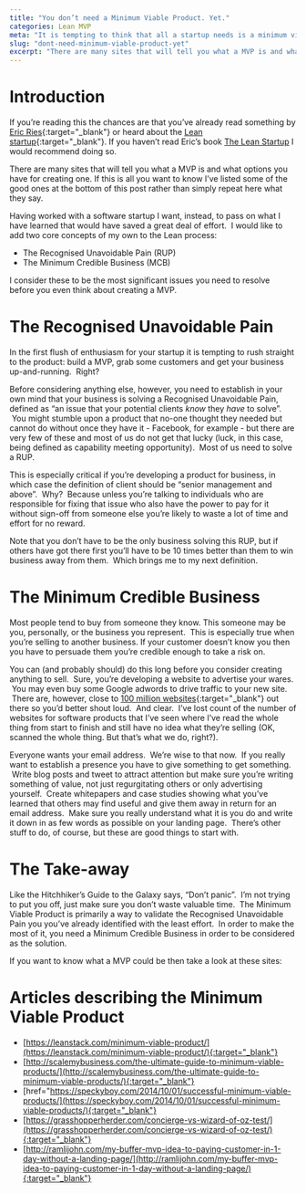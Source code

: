 ```yaml
---
title: "You don’t need a Minimum Viable Product. Yet."
categories: Lean MVP
meta: "It is tempting to think that all a startup needs is a minimum viable product to get going. You need to think about some other important questions first."
slug: "dont-need-minimum-viable-product-yet"
excerpt: "There are many sites that will tell you what a MVP is and what options you have for creating one. If this is all you want to know I’ve listed some of the good ones at the bottom of this post rather than simply repeat here what they say."
---
```

# Introduction
If you’re reading this the chances are that you’ve already read something by [Eric Ries](https://www.linkedin.com/in/eries){:target="_blank"} or heard about the [Lean startup](http://theleanstartup.com/){:target="_blank"}. If you haven’t read Eric’s book [The Lean Startup](http://theleanstartup.com/book) I would recommend doing so.

There are many sites that will tell you what a MVP is and what options you have for creating one. If this is all you want to know I’ve listed some of the good ones at the bottom of this post rather than simply repeat here what they say.

Having worked with a software startup I want, instead, to pass on what I have learned that would have saved a great deal of effort.  I would like to add two core concepts of my own to the Lean process:
 - The Recognised Unavoidable Pain (RUP)
 - The Minimum Credible Business (MCB)

I consider these to be the most significant issues you need to resolve before you even think about creating a MVP. 

# The Recognised Unavoidable Pain
In the first flush of enthusiasm for your startup it is tempting to rush straight to the product: build a MVP, grab some customers and get your business up-and-running.  Right?

Before considering anything else, however, you need to establish in your own mind that your business is solving a Recognised Unavoidable Pain, defined as “an issue that your potential clients *know* they *have* to solve”.  You might stumble upon a product that no-one thought they needed but cannot do without once they have it - Facebook, for example - but there are very few of these and most of us do not get that lucky (luck, in this case, being defined as capability meeting opportunity).  Most of us need to solve a RUP.

This is especially critical if you’re developing a product for business, in which case the definition of client should be “senior management and above”.  Why?  Because unless you’re talking to individuals who are responsible for fixing that issue who also have the power to pay for it without sign-off from someone else you’re likely to waste a lot of time and effort for no reward.

Note that you don’t have to be the only business solving this RUP, but if others have got there first you’ll have to be 10 times better than them to win business away from them.  Which brings me to my next definition. 

# The Minimum Credible Business
Most people tend to buy from someone they know. This someone may be you, personally, or the business you represent.  This is especially true when you’re selling to another business. If your customer doesn’t know you then you have to persuade them you’re credible enough to take a risk on.

You can (and probably should) do this long before you consider creating anything to sell.  Sure, you’re developing a website to advertise your wares.  You may even buy some Google adwords to drive traffic to your new site.  There are, however, close to [100 million websites](http://www.internetlivestats.com/total-number-of-websites/){:target="_blank"} out there so you’d better shout loud.  And clear.  I’ve lost count of the number of websites for software products that I’ve seen where I’ve read the whole thing from start to finish and still have no idea what they’re selling (OK, scanned the whole thing. But that’s what we do, right?).

Everyone wants your email address.  We’re wise to that now.  If you really want to establish a presence you have to give something to get something.  Write blog posts and tweet to attract attention but make sure you’re writing something of value, not just regurgitating others or only advertising yourself.  Create whitepapers and case studies showing what you’ve learned that others may find useful and give them away in return for an email address.  Make sure you really understand what it is you do and write it down in as few words as possible on your landing page.  There’s other stuff to do, of course, but these are good things to start with.

# The Take-away
Like the Hitchhiker’s Guide to the Galaxy says, “Don’t panic”.  I’m not trying to put you off, just make sure you don’t waste valuable time.  The Minimum Viable Product is primarily a way to validate the Recognised Unavoidable Pain you you’ve already identified with the least effort.  In order to make the most of it, you need a Minimum Credible Business in order to be considered as the solution.

If you want to know what a MVP could be then take a look at these sites: 

# Articles describing the Minimum Viable Product

 - [https://leanstack.com/minimum-viable-product/](https://leanstack.com/minimum-viable-product/){:target="_blank"}
 - [http://scalemybusiness.com/the-ultimate-guide-to-minimum-viable-products/](http://scalemybusiness.com/the-ultimate-guide-to-minimum-viable-products/){:target="_blank"}
 - [href="https://speckyboy.com/2014/10/01/successful-minimum-viable-products/](https://speckyboy.com/2014/10/01/successful-minimum-viable-products/){:target="_blank"}
 - [https://grasshopperherder.com/concierge-vs-wizard-of-oz-test/](https://grasshopperherder.com/concierge-vs-wizard-of-oz-test/){:target="_blank"}
 - [http://ramlijohn.com/my-buffer-mvp-idea-to-paying-customer-in-1-day-without-a-landing-page/](http://ramlijohn.com/my-buffer-mvp-idea-to-paying-customer-in-1-day-without-a-landing-page/){:target="_blank"}